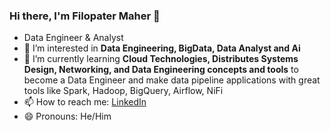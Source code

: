 ### Hi there, I'm Filopater Maher 👋
- Data Engineer & Analyst
- 👀 I’m interested in **Data Engineering, BigData, Data Analyst and Ai**
- 🌱 I’m currently learning **Cloud Technologies, Distributes Systems Design, Networking, and Data Engineering concepts and tools** to become a Data Engineer and make data pipeline applications with great tools like Spark, Hadoop, BigQuery, Airflow, NiFi
- 📫 How to reach me: [LinkedIn](https://www.linkedin.com/in/filo1)
- 😄 Pronouns: He/Him
<!---
FilopaterMaher/FilopaterMaher is a ✨ special ✨ repository because its `README.md` (this file) appears on your GitHub profile.
You can click the Preview link to take a look at your changes.
--->
